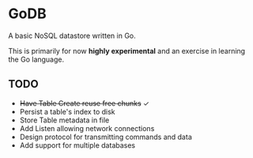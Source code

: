 # GoDB
A basic NoSQL datastore written in Go.

This is primarily for now **highly experimental** and an exercise in learning the Go language.

## TODO
* ~~Have Table Create reuse free chunks~~ &check;
* Persist a table's index to disk
* Store Table metadata in file
* Add Listen allowing network connections
* Design protocol for transmitting commands and data
* Add support for multiple databases
